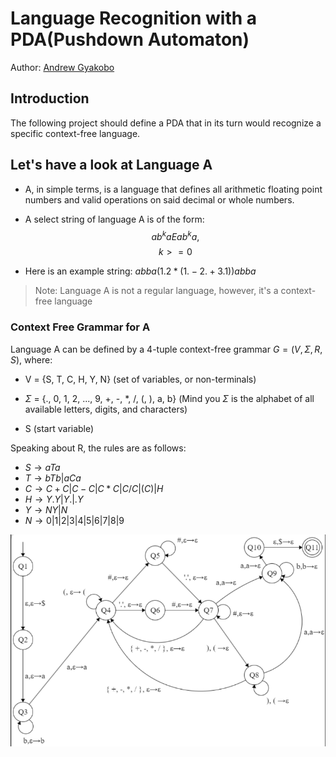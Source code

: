 # Language Recognition with a PDA(Pushdown Automaton)

Author: [Andrew Gyakobo](https://github.com/Gyakobo)

## Introduction
The following project should define a PDA that in its turn would recognize a specific context-free language.

## Let's have a look at Language A
* A, in simple terms, is a language that defines all arithmetic floating point numbers and valid operations on said decimal or whole numbers. 

* A select string of language A is of the form: 
$$
ab^kaEab^ka, 
$$
$$
k>=0
$$

* Here is an example string: $abba(1.2*(1.-2.+3.1))abba$

> Note: Language A is not a regular language, however, it's a context-free language

### Context Free Grammar for A

Language A can be defined by a 4-tuple context-free grammar $G = (V, \Sigma, R, S)$, where:

* V = {S, T, C, H, Y, N} (set of variables, or non-terminals)

* $\Sigma$ = {., 0, 1, 2, ..., 9, +, -, *, /, (, ), a, b} (Mind you $\Sigma$ is the alphabet of all available letters, digits, and characters)

* S (start variable)

Speaking about R, the rules are as follows:

* $S \rightarrow aTa$
* $T \rightarrow bTb|aCa$
* $C \rightarrow C+C|C-C|C*C|C/C|(C)|H$
* $H \rightarrow Y.Y|Y.|.Y$ 
* $Y \rightarrow NY|N$
* $N \rightarrow 0|1|2|3|4|5|6|7|8|9$

<img src="assets/PDF_img.png" style="float: left; margin-bottom: 1rem;">